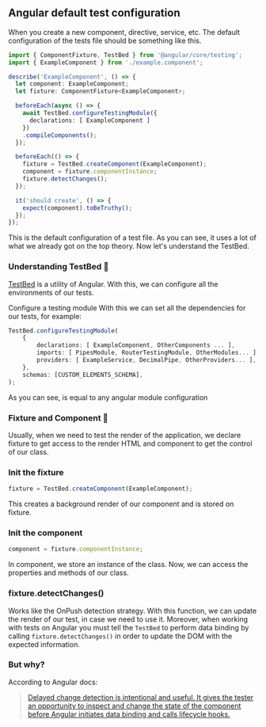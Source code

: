 ## Angular default test configuration
When you create a new component, directive, service, etc. The default configuration of the tests file should be something like this.

```ts
import { ComponentFixture, TestBed } from '@angular/core/testing';
import { ExampleComponent } from './example.component';

describe('ExampleComponent', () => {
  let component: ExampleComponent;
  let fixture: ComponentFixture<ExampleComponent>;

  beforeEach(async () => {
    await TestBed.configureTestingModule({
      declarations: [ ExampleComponent ]
    })
    .compileComponents();
  });

  beforeEach(() => {
    fixture = TestBed.createComponent(ExampleComponent);
    component = fixture.componentInstance;
    fixture.detectChanges();
  });

  it('should create', () => {
    expect(component).toBeTruthy();
  });
});
```

This is the default configuration of a test file. As you can see, it uses a lot of what we already got on the top theory. Now let's understand the TestBed.

### Understanding TestBed :test_tube:
[TestBed](https://angular.io/api/core/testing/TestBed) is a utility of Angular. With this, we can configure all the environments of our tests.

Configure a testing module
With this we can set all the dependencies for our tests, for example:
```ts
TestBed.configureTestingModule(
    {
        declarations: [ ExampleComponent, OtherComponents ... ],
        imports: [ PipesModule, RouterTestingModule, OtherModules... ],
        providers: [ ExampleService, DecimalPipe, OtherProviders... ],
    },
    schemas: [CUSTOM_ELEMENTS_SCHEMA],
);
```
As you can see, is equal to any angular module configuration

### Fixture and Component :statue_of_liberty: 
Usually, when we need to test the render of the application, we declare fixture to get access to the render HTML and component to get the control of our class.

### Init the fixture
```ts
fixture = TestBed.createComponent(ExampleComponent);
```
This creates a background render of our component and is stored on fixture.

### Init the component
```ts
component = fixture.componentInstance;
```
In component, we store an instance of the class. Now, we can access the properties and methods of our class.

### fixture.detectChanges()
Works like the OnPush detection strategy. With this function, we can update the render of our test, in case we need to use it.
Moreover, when working with tests on Angular you must tell the `TestBed` to perform data binding by calling `fixture.detectChanges()` in 
order to update the DOM with the expected information.

### But why?
According to Angular docs: 
> [Delayed change detection is intentional and useful. It gives the tester an opportunity to inspect and change the state of the component before Angular initiates data binding and calls lifecycle hooks.](https://angular.io/guide/testing-components-scenarios#detectchanges)
